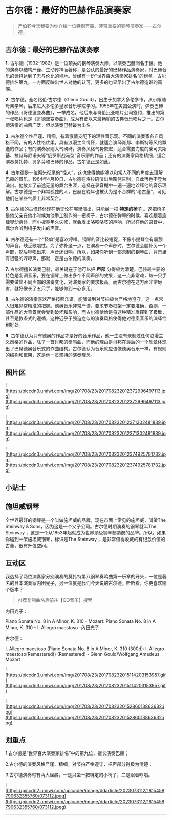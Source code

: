 # 古尔德：最好的巴赫作品演奏家

> 严伯钧今天我要为你介绍一位特别有趣、非常重要的钢琴演奏家——古尔德。

## 古尔德：最好的巴赫作品演奏家

 **1.** 古尔德（1932-1982）是一位顶尖的钢琴演奏大师，以演奏巴赫闻名于世。他的演奏以结构严谨、生动传神而著称，是公认的最好的巴赫作品演奏家，对巴赫音乐的诠释达到了无与伦比的境地。曾经有一份“世界百大演奏家排名”的榜单，古尔德排名第九，一方面反映出世人对他的认可，更多的也显示出了古尔德造诣的高深。

 **2.** 古尔德，全名格伦·古尔德（Glenn Gould），出生于加拿大多伦多市，从小跟随母亲学琴，后来进入多伦多皇家音乐学院学习。1955年在美国公演时，弹奏巴赫的作品《哥德堡变奏曲》，一举成名。他后来与哥伦比亚唱片公司签约，推出的第一张唱片也是《哥德堡变奏曲》，成为有史以来最畅销的古典音乐唱片之一。古尔德演奏的曲目广泛，但以演奏巴赫最为出名。

 **3.** 古尔德个性严谨、精细，有着激情支配下的理性音乐观。不同的演奏家各自风格不同，有的人性格优柔，具有浪漫主义情怀，就适合演绎肖邦、李斯特等风格飘逸的作品；有的演奏家则大气磅礴，演奏风格气势恢宏，适合需要力度的柴可夫斯基、拉赫玛尼诺夫等“俄罗斯战马型”音乐家的作品；还有的演奏家风格精细，适合演奏莫扎特、贝多芬和巴赫的作品，古尔德正是如此。

 **4.** 古尔德是一位彻头彻尾的“怪人”，这也使得他能够以和常人不同的角度去理解巴赫的音乐。1964年4月10日，古尔德在洛杉矶演出后鞠躬告别，自此再也不登台演出。他放弃了前途无量的舞台生涯，选择在录音棚中一遍一遍地诠释他的音乐理解。古尔德是一个非常孤独的人，巴赫在晚年也被认为是不合群的“老古董”，可见他们在某些气质上非常契合。

 **5.** 古尔德的古怪还体现在他无论在哪里演出，只能坐一把 **特定的椅子** 。这把椅子是他父亲在他小时候为他手工制作的一把椅子，古尔德在弹琴的时候，喜欢跟着旋律晃动身体，而小板凳年久失修，就会发出咯吱咯吱的声响，所以在他的录音中，偶尔会听到椅子发出的声音。

 **6.** 古尔德还有一个“怪癖”是喜欢哼唱。钢琴的音比较短促，不像小提琴会有震颤的声音，缺乏歌唱性。为了弥补这一点，在演奏一个声部时，古尔德会脑补另一个声部，然后哼唱出来，声音还很响。所以，如果你听到一部录制的钢琴曲，背景里有很强的哼哼声，那就一定是古尔德的演奏。

 **7.** 古尔德擅长演奏巴赫，最关键在于他可以把 **声部** 分得极为清楚。巴赫最主要的特色是复调音乐，要在钢琴上做出多个不同声部的效果，这一点非常难，每一只手需要做出不同声部的演奏变化，对演奏家的要求极高。而古尔德在这方面非常厉害，就好像长了五只手，能够做到一心多用。

 **8.** 古尔德的演奏喜欢严格按照乐谱，能够做到对节拍极为严格地遵守，这一点常人很难非常精准的把握。德奥音乐非常严谨，要求节奏框架一定要准确，否则，一部作品的大背景就会受到破坏和影响，而古尔德恰恰是将这种精准发挥到了极致，甚至是教条式的遵循，这种近乎于强迫症似的演奏风格使得他对德奥音乐的演绎恰到好处。

 **9.** 古尔德认为只有德奥的作品才是好的音乐作品，他一生没有录制过任何浪漫主义风格的作品，除了一首肖邦的奏鸣曲，而他的理由是肖邦在最后的一个乐章体现出了巴赫德奥音乐式的作曲结构。古尔德认为音乐就应该像德奥音乐一样，有规则的结构和框架，这是他一贯坚持的演奏理念。

## 图片区

![https://piccdn3.umiwi.com/img/201708/23/201708232012372996497113.jpg](https://piccdn3.umiwi.com/img/201708/23/201708232012372996497113.jpg)

![https://piccdn3.umiwi.com/img/201708/23/201708232012371302481839.jpg](https://piccdn3.umiwi.com/img/201708/23/201708232012371302481839.jpg)

![https://piccdn3.umiwi.com/img/201708/23/201708232012374925781732.jpg](https://piccdn3.umiwi.com/img/201708/23/201708232012374925781732.jpg)

## 小贴士

## 施坦威钢琴

全世界最好的钢琴是一个叫做施坦威的品牌，现在市面上常见的施坦威，叫做The Steinway & Sons，因为这是一个父子公司。古尔德时期演奏的钢琴就叫The Steinway ，这是一个从1853年起就成为世界顶级钢琴制造商的品牌。所以，如果你碰到一架施坦威钢琴，标识是The Steinway ，是非常值得收藏的有纪念价值的古董，很有升值空间。

## 互动区

我选择了两位演奏家分别演奏的莫扎特第八钢琴奏鸣曲第一乐章的开头，一位是著名的日本演奏家内田光子，另一位就是我们今天说的古尔德。听听看，你更喜欢哪个版本？

> 推荐复制曲名后前往【QQ音乐】搜索

内田光子：

Piano Sonata No. 8 in A Minor, K. 310 - Mozart: Piano Sonata No. 8 in A Minor, K. 310 - I. Allegro maestoso -內田光子

古尔德：

I. Allegro maestoso (Piano Sonata No. 8 in A Minor, K. 310 (300d): I. Allegro maestoso(Remastered)) (Remastered) - Glenn Gould/Wolfgang Amadeus Mozart

![https://piccdn3.umiwi.com/img/201708/23/201708232015114203153957.gif](https://piccdn3.umiwi.com/img/201708/23/201708232015114203153957.gif)

![https://piccdn3.umiwi.com/img/201708/23/201708232015286013863632.jpg](https://piccdn3.umiwi.com/img/201708/23/201708232015286013863632.jpg)

## 划重点

1.古尔德是“世界百大演奏家排名”中的第九位，擅长演奏巴赫；

2.古尔德的演奏风格严谨、精细，对节拍严格遵守，把声部分得极为清楚；

3.古尔德演奏时有两大怪癖，一是只坐一把特定的小椅子，二是跟着哼唱。

![https://piccdn2.umiwi.com/uploader/image/ddarticle/2023073112/1815458790632355760/073112.jpeg](https://piccdn2.umiwi.com/uploader/image/ddarticle/2023073112/1815458790632355760/073112.jpeg)

---
